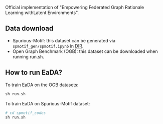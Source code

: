 Official implementation of "Empowering Federated Graph Rationale Learning withLatent Environments".

## Data download
- Spurious-Motif: this dataset can be generated via `spmotif_gen/spmotif.ipynb` in [DIR](https://github.com/Wuyxin/DIR-GNN/tree/main). 
- Open Graph Benchmark (OGB): this dataset can be downloaded when running run.sh.


## How to run EaDA?

To train EaDA on the OGB datasets:

```python
sh run.sh
```
To train EaDA on Spurious-Motif dataset:

```python
# cd spmotif_codes
sh run.sh
```





